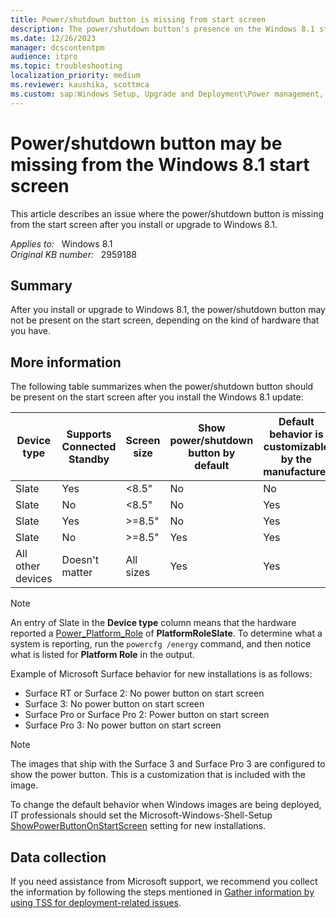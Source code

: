 ```yaml
---
title: Power/shutdown button is missing from start screen
description: The power/shutdown button's presence on the Windows 8.1 start screen depends on the kind of hardware that you have.
ms.date: 12/26/2023
manager: dcscontentpm
audience: itpro
ms.topic: troubleshooting
localization_priority: medium
ms.reviewer: kaushika, scottmca
ms.custom: sap:Windows Setup, Upgrade and Deployment\Power management, csstroubleshoot
---
```

# Power/shutdown button may be missing from the Windows 8.1 start screen

This article describes an issue where the power/shutdown button is missing from the start screen after you install or upgrade to Windows 8.1.

_Applies to:_ &nbsp; Windows 8.1  
_Original KB number:_ &nbsp; 2959188

## Summary

After you install or upgrade to Windows 8.1, the power/shutdown button may not be present on the start screen, depending on the kind of hardware that you have.

## More information

The following table summarizes when the power/shutdown button should be present on the start screen after you install the Windows 8.1 update:

|Device type|Supports Connected Standby|Screen size|Show power/shutdown button by default|Default behavior is customizable by the manufacturer|
|---|---|---|---|---|
|Slate|Yes|<8.5"|No|No|
|Slate|No|<8.5"|No|Yes|
|Slate|Yes|>=8.5"|No|Yes|
|Slate|No|>=8.5"|Yes|Yes|
|All other devices|Doesn't matter|All sizes|Yes|Yes|

> [!NOTE]
> An entry of Slate in the **Device type** column means that the hardware reported a [Power_Platform_Role](/windows/win32/api/winnt/ne-winnt-power_platform_role) of **PlatformRoleSlate**. To determine what a system is reporting, run the `powercfg /energy` command, and then notice what is listed for **Platform Role** in the output.

Example of Microsoft Surface behavior for new installations is as follows:

- Surface RT or Surface 2: No power button on start screen
- Surface 3: No power button on start screen
- Surface Pro or Surface Pro 2: Power button on start screen
- Surface Pro 3: No power button on start screen

> [!NOTE]
> The images that ship with the Surface 3 and Surface Pro 3 are configured to show the power button. This is a customization that is included with the image.

To change the default behavior when Windows images are being deployed, IT professionals should set the Microsoft-Windows-Shell-Setup [ShowPowerButtonOnStartScreen](/windows-hardware/customize/desktop/unattend/microsoft-windows-shell-setup-showpowerbuttononstartscreen) setting for new installations.

## Data collection

If you need assistance from Microsoft support, we recommend you collect the information by following the steps mentioned in [Gather information by using TSS for deployment-related issues](../windows-troubleshooters/gather-information-using-tss-deployment.md).

